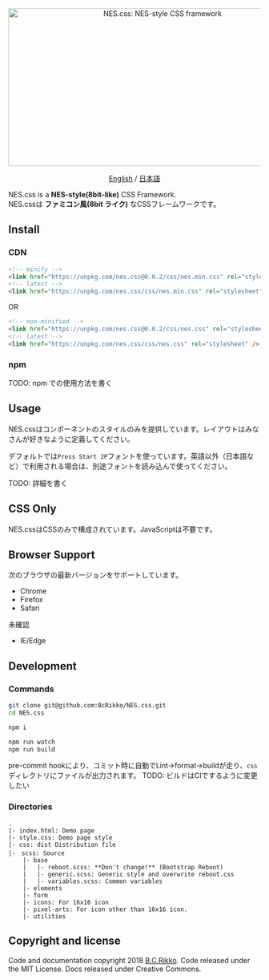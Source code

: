 <div align="center">
  <a href="https://bcrikko.github.io/NES.css/" target="_blank"><img src="https://user-images.githubusercontent.com/5305599/49061716-da649680-f254-11e8-9a89-d95a7407ec6a.png" alt="NES.css: NES-style  CSS framework" style="max-width:100%;" width="600" height="315"></a>

  <a href="README.md">English</a> / <a href="README.md">日本語</a>
</div>

NES.css is a **NES-style(8bit-like)** CSS Framework.  
NES.cssは **ファミコン風(8bit ライク)** なCSSフレームワークです。


## Install

### CDN

```html
<!-- minify -->
<link href="https://unpkg.com/nes.css@0.0.2/css/nes.min.css" rel="stylesheet" />
<!-- latest -->
<link href="https://unpkg.com/nes.css/css/nes.min.css" rel="stylesheet" />
```

OR

```html
<!-- non-minified -->
<link href="https://unpkg.com/nes.css@0.0.2/css/nes.css" rel="stylesheet" />
<!-- latest -->
<link href="https://unpkg.com/nes.css/css/nes.css" rel="stylesheet" />
```

### npm

TODO: npm での使用方法を書く


## Usage

NES.cssはコンポーネントのスタイルのみを提供しています。レイアウトはみなさんが好きなように定義してください。

デフォルトでは`Press Start 2P`フォントを使っています。英語以外（日本語など）で利用される場合は、別途フォントを読み込んで使ってください。

TODO: 詳細を書く


## CSS Only

NES.cssはCSSのみで構成されています。JavaScriptは不要です。


## Browser Support

次のブラウザの最新バージョンをサポートしています。

* Chrome
* Firefox
* Safari

未確認
* IE/Edge


## Development

### Commands
```sh
git clone git@github.com:BcRikko/NES.css.git
cd NES.css

npm i

npm run watch
npm run build
```

pre-commit hookにより、コミット時に自動でLint→format→buildが走り、`css`ディレクトリにファイルが出力されます。
TODO: ビルドはCIでするように変更したい

### Directories
```
.
|- index.html: Demo page
|- style.css: Demo page style
|- css: dist Distribution file
|-　scss: Source
    |- base
    |   |- reboot.scss: **Don't change!** (Bootstrap Reboot)
    |   |- generic.scss: Generic style and overwrite reboot.css
    |   |- variables.scss: Common variables
    |- elements
    |- form
    |- icons: For 16x16 icon
    |- pixel-arts: For icon other than 16x16 icon.
    |- utilities
```



## Copyright and license

Code and documentation copyright 2018 [B.C.Rikko](https://github.com/BcRikko). Code released under the MIT License. Docs released under Creative Commons.
